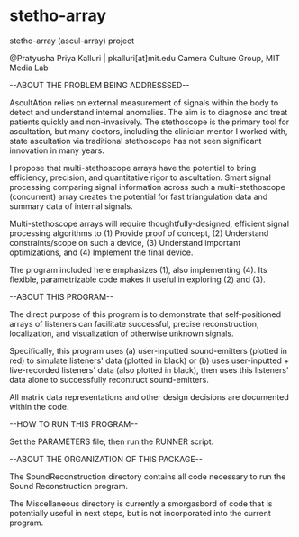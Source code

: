 # stetho-array
stetho-array (ascul-array) project

@Pratyusha Priya Kalluri | pkalluri[at]mit.edu
Camera Culture Group, MIT Media Lab

--ABOUT THE PROBLEM BEING ADDRESSSED--

AscultAtion relies on external measurement of signals within the body to detect
and understand internal anomalies. The aim is to diagnose and treat patients quickly 
and non-invasively. The stethoscope is the primary tool for ascultation,
but many doctors, including the clinician mentor I worked with, state
ascultation via traditional stethoscope has not seen significant innovation
in many years.

I propose that multi-stethoscope arrays have the potential to bring efficiency,
precision, and quantitative rigor to ascultation. Smart signal processing
comparing signal information across such a multi-stethoscope (concurrent) 
array creates the potential for fast triangulation data and summary data of
internal signals.

Multi-stethoscope arrays will require thoughtfully-designed,
efficient signal processing algorithms to (1) Provide proof of concept,
(2) Understand constraints/scope on such a device, (3) Understand important
optimizations, and (4) Implement the final device. 

The program included here emphasizes (1), also implementing (4). Its
flexible, parametrizable code makes it useful in exploring (2) and (3).


--ABOUT THIS PROGRAM--

The direct purpose of this program is to demonstrate that
self-positioned arrays of listeners can facilitate successful, precise
reconstruction, localization, and visualization of otherwise
unknown signals.

Specifically, this program uses (a) user-inputted sound-emitters (plotted in red)
to simulate listeners' data (plotted in black) or (b) uses user-inputted +
live-recorded listeners' data (also plotted in black), then uses this listeners' data
alone to successfully recontruct sound-emitters.

All matrix data representations and other design decisions are documented
within the code.


--HOW TO RUN THIS PROGRAM--

Set the PARAMETERS file, then run the RUNNER script.


--ABOUT THE ORGANIZATION OF THIS PACKAGE--

The SoundReconstruction directory contains all code necessary to run the 
Sound Reconstruction program.
        
The Miscellaneous directory is currently a smorgasbord of code that is 
potentially useful in next steps, but is not incorporated into the
current program.
